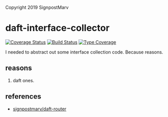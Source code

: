Copyright 2019 SignpostMarv

# daft-interface-collector
[![Coverage Status](https://coveralls.io/repos/github/SignpostMarv/daft-interface-collector/badge.svg?branch=main)](https://coveralls.io/github/SignpostMarv/daft-interface-collector?branch=main)
[![Build Status](https://travis-ci.org/SignpostMarv/daft-interface-collector.svg?branch=main)](https://travis-ci.org/SignpostMarv/daft-interface-collector)
[![Type Coverage](https://shepherd.dev/github/signpostmarv/daft-interface-collector/coverage.svg)](https://shepherd.dev/github/signpostmarv/daft-interface-collector)

I needed to abstract out some interface collection code. Because reasons.

## reasons

1) daft ones.

## references
* [signpostmarv/daft-router](https://github.com/SignpostMarv/daft-router/blob/5db9fb20e4791a1b31d0ce3e9e4a65ec0ba72e47/src/Router/Compiler.php#L143)
